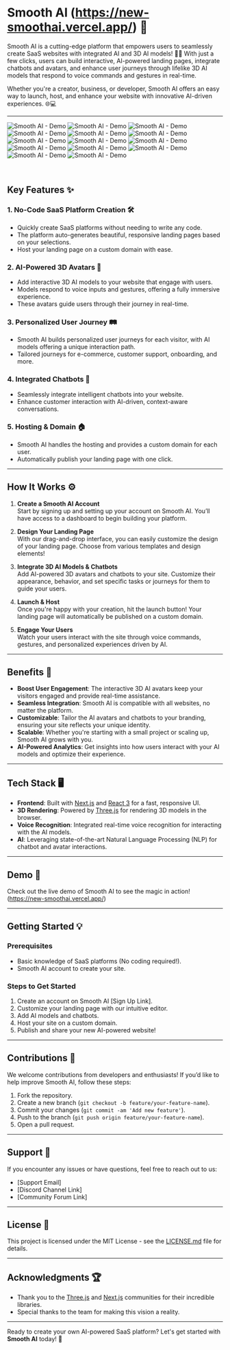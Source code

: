 # Smooth AI (https://new-smoothai.vercel.app/) 🚀

Smooth AI is a cutting-edge platform that empowers users to seamlessly create SaaS websites with integrated AI and 3D AI models! 🎨✨ With just a few clicks, users can build interactive, AI-powered landing pages, integrate chatbots and avatars, and enhance user journeys through lifelike 3D AI models that respond to voice commands and gestures in real-time.

Whether you're a creator, business, or developer, Smooth AI offers an easy way to launch, host, and enhance your website with innovative AI-driven experiences. 🌐💻

---

![Smooth AI - Demo](./assets/smoothai-1.png)
![Smooth AI - Demo](./assets/smoothai-2.png)
![Smooth AI - Demo](./assets/smoothai-3.png)
![Smooth AI - Demo](./assets/smoothai-4.png)
![Smooth AI - Demo](./assets/smoothai-5.png)
![Smooth AI - Demo](./assets/smoothai-6.png)
![Smooth AI - Demo](./assets/smoothai-7.png)
![Smooth AI - Demo](./assets/smoothai-8.png)
![Smooth AI - Demo](./assets/smoothai-9.png)
![Smooth AI - Demo](./assets/smoothai-10.png)
![Smooth AI - Demo](./assets/smoothai-11.png)
![Smooth AI - Demo](./assets/smoothai-12.png)
![Smooth AI - Demo](./assets/smoothai-13.png)
![Smooth AI - Demo](./assets/smoothai-14.png)
<!-- <img src="./assets/smoothai-1.png" alt="Smooth AI Logo" width="75%"> -->
<br>


## Key Features ✨

### 1. **No-Code SaaS Platform Creation** 🛠️
   - Quickly create SaaS platforms without needing to write any code.
   - The platform auto-generates beautiful, responsive landing pages based on your selections.
   - Host your landing page on a custom domain with ease.

### 2. **AI-Powered 3D Avatars** 🤖
   - Add interactive 3D AI models to your website that engage with users.
   - Models respond to voice inputs and gestures, offering a fully immersive experience.
   - These avatars guide users through their journey in real-time.

### 3. **Personalized User Journey** 🛤️
   - Smooth AI builds personalized user journeys for each visitor, with AI models offering a unique interaction path.
   - Tailored journeys for e-commerce, customer support, onboarding, and more.

### 4. **Integrated Chatbots** 💬
   - Seamlessly integrate intelligent chatbots into your website.
   - Enhance customer interaction with AI-driven, context-aware conversations.

### 5. **Hosting & Domain** 🏠
   - Smooth AI handles the hosting and provides a custom domain for each user.
   - Automatically publish your landing page with one click.

---

## How It Works ⚙️

1. **Create a Smooth AI Account**  
   Start by signing up and setting up your account on Smooth AI. You’ll have access to a dashboard to begin building your platform.

2. **Design Your Landing Page**  
   With our drag-and-drop interface, you can easily customize the design of your landing page. Choose from various templates and design elements!

3. **Integrate 3D AI Models & Chatbots**  
   Add AI-powered 3D avatars and chatbots to your site. Customize their appearance, behavior, and set specific tasks or journeys for them to guide your users.

4. **Launch & Host**  
   Once you're happy with your creation, hit the launch button! Your landing page will automatically be published on a custom domain.

5. **Engage Your Users**  
   Watch your users interact with the site through voice commands, gestures, and personalized experiences driven by AI.

---

## Benefits 🌟

- **Boost User Engagement**: The interactive 3D AI avatars keep your visitors engaged and provide real-time assistance.
- **Seamless Integration**: Smooth AI is compatible with all websites, no matter the platform.
- **Customizable**: Tailor the AI avatars and chatbots to your branding, ensuring your site reflects your unique identity.
- **Scalable**: Whether you're starting with a small project or scaling up, Smooth AI grows with you.
- **AI-Powered Analytics**: Get insights into how users interact with your AI models and optimize their experience.

---

## Tech Stack 🖥️

- **Frontend**: Built with [Next.js](https://nextjs.org/) and [React 3](https://reactjs.org/) for a fast, responsive UI.
- **3D Rendering**: Powered by [Three.js](https://threejs.org/) for rendering 3D models in the browser.
- **Voice Recognition**: Integrated real-time voice recognition for interacting with the AI models.
- **AI**: Leveraging state-of-the-art Natural Language Processing (NLP) for chatbot and avatar interactions.

---

## Demo 🎥

Check out the live demo of Smooth AI to see the magic in action! (https://new-smoothai.vercel.app/)

---

## Getting Started 💡

### Prerequisites

- Basic knowledge of SaaS platforms (No coding required!).
- Smooth AI account to create your site.
  
### Steps to Get Started

1. Create an account on Smooth AI [Sign Up Link].
2. Customize your landing page with our intuitive editor.
3. Add AI models and chatbots.
4. Host your site on a custom domain.
5. Publish and share your new AI-powered website!

---

## Contributions 🤝

We welcome contributions from developers and enthusiasts! If you’d like to help improve Smooth AI, follow these steps:

1. Fork the repository.
2. Create a new branch (`git checkout -b feature/your-feature-name`).
3. Commit your changes (`git commit -am 'Add new feature'`).
4. Push to the branch (`git push origin feature/your-feature-name`).
5. Open a pull request.

---

## Support 💬

If you encounter any issues or have questions, feel free to reach out to us:

- [Support Email]
- [Discord Channel Link]
- [Community Forum Link]

---

## License 📜

This project is licensed under the MIT License - see the [LICENSE.md](LICENSE.md) file for details.

---

## Acknowledgments 🏆

- Thank you to the [Three.js](https://threejs.org/) and [Next.js](https://nextjs.org/) communities for their incredible libraries.
- Special thanks to the team for making this vision a reality.

---

Ready to create your own AI-powered SaaS platform? Let's get started with **Smooth AI** today! 🌟

